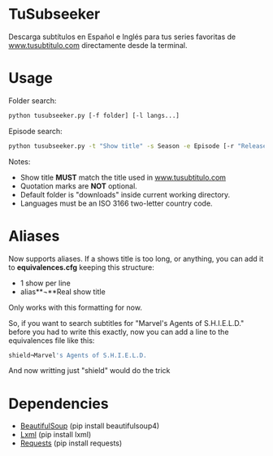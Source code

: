 TuSubseeker
=======

Descarga subtítulos en Español e Inglés para tus series favoritas de www.tusubtitulo.com directamente desde la terminal.

Usage
=====
Folder search:
```bash
python tusubseeker.py [-f folder] [-l langs...]
```


Episode search:
```bash
python tusubseeker.py -t "Show title" -s Season -e Episode [-r "Release"] [-l langs...]
```

Notes:
- Show title **MUST** match the title used in www.tusubtitulo.com
- Quotation marks are **NOT** optional.
- Default folder is "downloads" inside current working directory.
- Languages must be an ISO 3166 two-letter country code.

Aliases
=======
Now supports aliases. If a shows title is too long, or anything, you can add it
to **equivalences.cfg** keeping this structure:

- 1 show per line
- alias**¬**Real show title

Only works with this formatting for now.

So, if you want to search subtitles for "Marvel's Agents of S.H.I.E.L.D." before
you had to write this exactly, now you can add a line to the equivalences file like this:

```bash
shield¬Marvel's Agents of S.H.I.E.L.D.
```

And now writting just "shield" would do the trick

Dependencies
============
- [BeautifulSoup](http://www.crummy.com/software/BeautifulSoup/) (pip install beautifulsoup4)
- [Lxml](http://www.lxml.de) (pip install lxml)
- [Requests](http://docs.python-requests.org/en/master) (pip install requests)
